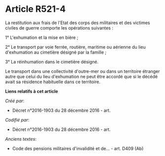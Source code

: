 # Article R521-4

La restitution aux frais de l'Etat des corps des militaires et des victimes civiles de guerre comporte les opérations
suivantes :

1° L'exhumation et la mise en bière ;

2° Le transport par voie ferrée, routière, maritime ou aérienne du lieu d'exhumation au cimetière désigné par la famille ;

3° La réinhumation dans le cimetière désigné.

Le transport dans une collectivité d'outre-mer ou dans un territoire étranger autre que celui du lieu d'exhumation ne peut
être accordé que si le décédé avait sa résidence habituelle dans ce territoire.

**Liens relatifs à cet article**

_Créé par_:

  - Décret n°2016-1903 du 28 décembre 2016 - art.

_Codifié par_:

  - Décret n°2016-1903 du 28 décembre 2016 - art.

_Anciens textes_:

  - Code des pensions militaires d'invalidité et de... - art. D409 (Ab)
